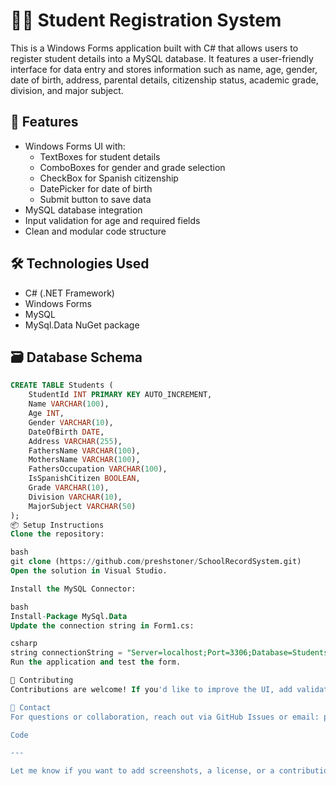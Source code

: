# 🧑‍🎓 Student Registration System

This is a Windows Forms application built with C# that allows users to register student details into a MySQL database. It features a user-friendly interface for data entry and stores information such as name, age, gender, date of birth, address, parental details, citizenship status, academic grade, division, and major subject.

## 🚀 Features

- Windows Forms UI with:
  - TextBoxes for student details
  - ComboBoxes for gender and grade selection
  - CheckBox for Spanish citizenship
  - DatePicker for date of birth
  - Submit button to save data
- MySQL database integration
- Input validation for age and required fields
- Clean and modular code structure

## 🛠 Technologies Used

- C# (.NET Framework)
- Windows Forms
- MySQL
- MySql.Data NuGet package

## 🗃 Database Schema

```sql
CREATE TABLE Students (
    StudentId INT PRIMARY KEY AUTO_INCREMENT,
    Name VARCHAR(100),
    Age INT,
    Gender VARCHAR(10),
    DateOfBirth DATE,
    Address VARCHAR(255),
    FathersName VARCHAR(100),
    MothersName VARCHAR(100),
    FathersOccupation VARCHAR(100),
    IsSpanishCitizen BOOLEAN,
    Grade VARCHAR(10),
    Division VARCHAR(10),
    MajorSubject VARCHAR(50)
);
📦 Setup Instructions
Clone the repository:

bash
git clone (https://github.com/preshstoner/SchoolRecordSystem.git)
Open the solution in Visual Studio.

Install the MySQL Connector:

bash
Install-Package MySql.Data
Update the connection string in Form1.cs:

csharp
string connectionString = "Server=localhost;Port=3306;Database=StudentsDB;Uid=root;Pwd=yourpassword;";
Run the application and test the form.

🤝 Contributing
Contributions are welcome! If you'd like to improve the UI, add validation, or extend functionality (e.g., edit/delete records), feel free to fork the repo and submit a pull request.

📧 Contact
For questions or collaboration, reach out via GitHub Issues or email: preshstoner@gmail.com

Code

---

Let me know if you want to add screenshots, a license, or a contribution guide. I can help you polish it even further!
